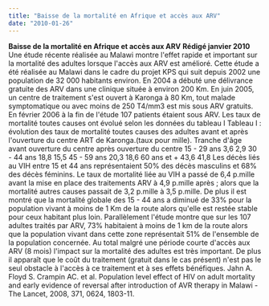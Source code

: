 ```yaml
---
title: "Baisse de la mortalité en Afrique et accès aux ARV"
date: "2010-01-26"
---
```


**Baisse de la mortalité en Afrique et accès aux ARV** **Rédigé janvier 2010** Une étude récente réalisée au Malawi montre l'effet rapide et important sur la mortalité des adultes lorsque l'accès aux ARV est amélioré. Cette étude a été réalisée au Malawi dans le cadre du projet KPS qui suit depuis 2002 une population de 32 000 habitants environ. En 2004 a débuté une délivrance gratuite des ARV dans une clinique située à environ 200 Km. En juin 2005, un centre de traitement s'est ouvert à Karonga à 80 Km, tout malade symptomatique ou avec moins de 250 T4/mm3 est mis sous ARV gratuits. En février 2006 à la fin de l'étude 107 patients étaient sous ARV. Les taux de mortalité toutes causes ont évolué selon les données du tableau I Tableau I : évolution des taux de mortalité toutes causes des adultes avant et après l'ouverture du centre ART de Karonga.(taux pour mille). Tranche d'âge avant ouverture du centre après ouverture du centre 15 - 29 ans 3,6 2,9 30 - 44 ans 18,8 15,5 45 - 59 ans 20,3 18,6 60 ans et + 43,6 41,8 Les décès liés au VIH entre 15 et 44 ans représentaient 50% des décès masculins et 68% des décès féminins. Le taux de mortalité liée au VIH a passé de 6,4 p.mille avant la mise en place des traitements ARV à 4,9 p.mille après ; alors que la mortalité autres causes passait de 3,2 p.mille à 3,5 p.mille. De plus il est montré que la mortalité globale des 15 - 44 ans a diminué de 33% pour la population vivant à moins de 1 Km de la route alors qu'elle est restée stable pour ceux habitant plus loin. Parallèlement l'étude montre que sur les 107 adultes traités par ARV, 73% habitaient à moins de 1 km de la route alors que la population vivant dans cette zone représentait 51% de l'ensemble de la population concernée. Au total malgré une période courte d'accès aux ARV (8 mois) l'impact sur la mortalité des adultes est très important. De plus il apparaît que le coût du traitement (gratuit dans le cas présent) n'est pas le seul obstacle à l'accès à ce traitement et à ses effets bénéfiques. Jahn A. Floyd S. Crampin AC. et al. Population level effect of HIV on adult mortality and early evidence of reversal after introduction of AVR therapy in Malawi - The Lancet, 2008, 371, 0624, 1803-11.